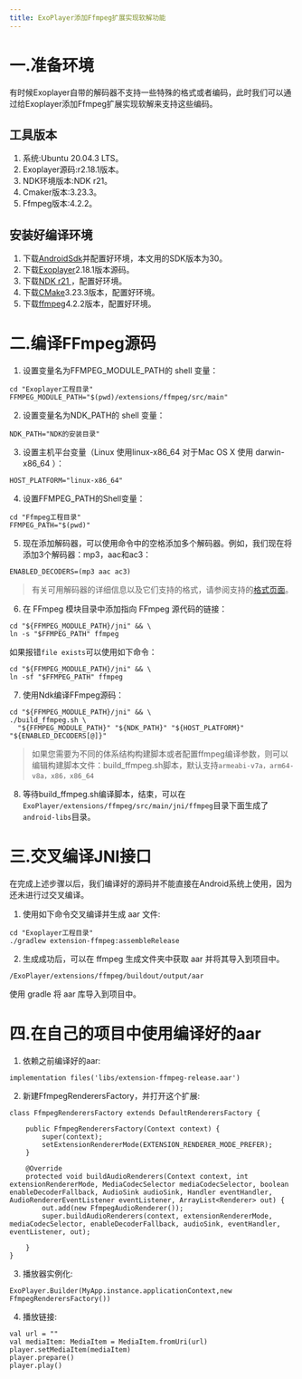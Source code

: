 ```yaml
---
title: ExoPlayer添加Ffmpeg扩展实现软解功能
---
```


# 一.准备环境
有时候Exoplayer自带的解码器不支持一些特殊的格式或者编码，此时我们可以通过给Exoplayer添加Ffmpeg扩展实现软解来支持这些编码。
## 工具版本
1. 系统:Ubuntu 20.04.3 LTS。
2. Exoplayer源码:r2.18.1版本。
3. NDK环境版本:NDK r21。
4. Cmaker版本:3.23.3。
5. Ffmpeg版本:4.2.2。

## 安装好编译环境
1. 下载[AndroidSdk](https://developer.android.google.cn/studio/intro/update#sdk-manager)并配置好环境，本文用的SDK版本为30。
2. 下载[Exoplayer](https://github.com/google/ExoPlayer)2.18.1版本源码。
3. 下载[NDK r21 ](https://github.com/android/ndk/wiki/Unsupported-Downloads)，配置好环境。
4. 下载[CMake](https://cmake.org/download/)3.23.3版本，配置好环境。
5. 下载[ffmpeg](https://github.com/FFmpeg/FFmpeg)4.2.2版本，配置好环境。

# 二.编译FFmpeg源码
1. 设置变量名为FFMPEG_MODULE_PATH的 shell 变量：
```
cd "Exoplayer工程目录"
FFMPEG_MODULE_PATH="$(pwd)/extensions/ffmpeg/src/main"
```
2. 设置变量名为NDK_PATH的 shell 变量：
```
NDK_PATH="NDK的安装目录"
```
3. 设置主机平台变量（Linux 使用linux-x86_64 对于Mac OS X 使用 darwin-x86_64 ）：
```
HOST_PLATFORM="linux-x86_64"
```
4. 设置FFMPEG_PATH的Shell变量：
```
cd "Ffmpeg工程目录"
FFMPEG_PATH="$(pwd)"
```
5. 现在添加解码器，可以使用命令中的空格添加多个解码器。例如，我们现在将添加3个解码器：mp3，aac和ac3：
```
ENABLED_DECODERS=(mp3 aac ac3)
```
>有关可用解码器的详细信息以及它们支持的格式，请参阅支持的[格式页面](https://exoplayer.dev/supported-formats.html#ffmpeg-extension)。
6. 在 FFmpeg 模块目录中添加指向 FFmpeg 源代码的链接：
```
cd "${FFMPEG_MODULE_PATH}/jni" && \
ln -s "$FFMPEG_PATH" ffmpeg
```
如果报错``file exists``可以使用如下命令：
```
cd "${FFMPEG_MODULE_PATH}/jni" && \
ln -sf "$FFMPEG_PATH" ffmpeg
```
7. 使用Ndk编译FFmpeg源码：
```
cd "${FFMPEG_MODULE_PATH}/jni" && \
./build_ffmpeg.sh \
  "${FFMPEG_MODULE_PATH}" "${NDK_PATH}" "${HOST_PLATFORM}" "${ENABLED_DECODERS[@]}"
```
>如果您需要为不同的体系结构构建脚本或者配置ffmpeg编译参数，则可以编辑构建脚本文件：build_ffmpeg.sh脚本，默认支持``armeabi-v7a，arm64-v8a，x86，x86_64``

8. 等待build_ffmpeg.sh编译脚本，结束，可以在``ExoPlayer/extensions/ffmpeg/src/main/jni/ffmpeg``目录下面生成了``android-libs``目录。

# 三.交叉编译JNI接口
在完成上述步骤以后，我们编译好的源码并不能直接在Android系统上使用，因为还未进行过交叉编译。 
1. 使用如下命令交叉编译并生成 aar 文件:
```
cd "Exoplayer工程目录"
./gradlew extension-ffmpeg:assembleRelease
```
2. 生成成功后，可以在 ffmpeg 生成文件夹中获取 aar 并将其导入到项目中。
```
/ExoPlayer/extensions/ffmpeg/buildout/output/aar
```
使用 gradle 将 aar 库导入到项目中。

# 四.在自己的项目中使用编译好的aar
1. 依赖之前编译好的aar:

```
implementation files('libs/extension-ffmpeg-release.aar')
```

2. 新建FfmpegRenderersFactory，并打开这个扩展:

```
class FfmpegRenderersFactory extends DefaultRenderersFactory {

    public FfmpegRenderersFactory(Context context) {
        super(context);
        setExtensionRendererMode(EXTENSION_RENDERER_MODE_PREFER);
    }

    @Override
    protected void buildAudioRenderers(Context context, int extensionRendererMode, MediaCodecSelector mediaCodecSelector, boolean enableDecoderFallback, AudioSink audioSink, Handler eventHandler, AudioRendererEventListener eventListener, ArrayList<Renderer> out) {
        out.add(new FfmpegAudioRenderer());
        super.buildAudioRenderers(context, extensionRendererMode, mediaCodecSelector, enableDecoderFallback, audioSink, eventHandler, eventListener, out);

    }
}

```

3. 播放器实例化:

```
ExoPlayer.Builder(MyApp.instance.applicationContext,new FfmpegRenderersFactory())
```

4. 播放链接:

```
val url = ""
val mediaItem: MediaItem = MediaItem.fromUri(url)
player.setMediaItem(mediaItem)
player.prepare()
player.play()
```
